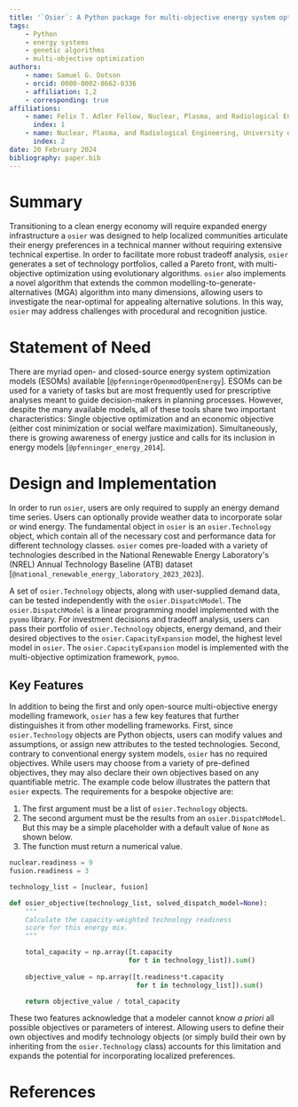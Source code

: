 ```yaml
---
title: '`Osier`: A Python package for multi-objective energy system optimization'
tags:
    - Python
    - energy systems
    - genetic algorithms
    - multi-objective optimization
authors:
    - name: Samuel G. Dotson
    - orcid: 0000-0002-8662-0336
    - affiliation: 1,2 
    - corresponding: true
affiliations:
    - name: Felix T. Adler Fellow, Nuclear, Plasma, and Radiological Engineering, University of Illinois Urbana-Champaign, USA
      index: 1
    - name: Nuclear, Plasma, and Radiological Engineering, University of Illinois Urbana-Champaign, USA
      index: 2
date: 20 February 2024
bibliography: paper.bib
---
```


# Summary
Transitioning to a clean energy economy will require expanded energy infrastructure a
`osier` was designed to help localized communities articulate their energy preferences in a technical manner without requiring extensive technical expertise. In order to facilitate more robust tradeoff analysis, `osier` generates a set of  technology portfolios, called a Pareto front, with multi-objective optimization using evolutionary algorithms. `osier` also implements a novel algorithm that extends the common modelling-to-generate-alternatives (MGA) algorithm into many dimensions, allowing users to investigate the near-optimal for appealing alternative solutions. In this way, `osier` may address challenges with procedural and recognition justice.
# Statement of Need
There are myriad open- and closed-source energy system optimization models
(ESOMs) available [`@pfenningerOpenmodOpenEnergy`]. ESOMs can be used for a variety
of tasks but are most frequently used for prescriptive analyses
meant to guide decision-makers in planning processes. However, despite the many available models, all of these tools share two important characteristics: Single objective optimization and an economic objective (either cost minimization or social welfare maximization). Simultaneously, there is growing awareness of energy justice and calls for its inclusion in energy models [`@pfenninger_energy_2014`]. 

# Design and Implementation
In order to run `osier`, users are only required to supply an energy demand time
series. Users can optionally provide weather data to incorporate solar or wind energy. The fundamental object in `osier` is an `osier.Technology` object, which contain all of the necessary cost and performance data for different technology classes. `osier` comes pre-loaded with a variety of technologies described in the National Renewable Energy Laboratory's (NREL) Annual Technology Baseline (ATB) dataset [`@national_renewable_energy_laboratory_2023_2023`]. 

A set of `osier.Technology` objects, along with user-supplied demand data, can be tested independently with the `osier.DispatchModel`. The `osier.DispatchModel` is a linear programming model implemented with the `pyomo` library. For investment decisions and tradeoff analysis, users can pass their portfolio of `osier.Technology` objects, energy demand, and their desired objectives to the `osier.CapacityExpansion` model, the highest level model in `osier`. The `osier.CapacityExpansion` model is implemented with the multi-objective optimization framework, `pymoo`. 

## Key Features
In addition to being the first and only open-source multi-objective energy modelling framework, `osier` has a few key features that further distinguishes it from other modelling frameworks. First, since `osier.Technology` objects are Python objects, users can modify values and assumptions, or assign new attributes to the tested technologies. Second, contrary to conventional energy system models, `osier` has no required objectives. While users may choose from a variety of pre-defined objectives, they may also declare their own objectives based on any quantifiable metric. The example code below illustrates the pattern that `osier` expects. The requirements for a bespoke objective are: 

1. The first argument must be a list of `osier.Technology` objects.
2. The second argument must be the results from an `osier.DispatchModel`. But this may be a simple placeholder with a default value of `None` as shown below.
3. The function must return a numerical value.

```py
nuclear.readiness = 9
fusion.readiness = 3

technology_list = [nuclear, fusion]

def osier_objective(technology_list, solved_dispatch_model=None): 
    """ 
    Calculate the capacity-weighted technology readiness 
    score for this energy mix. 
    """

    total_capacity = np.array([t.capacity 
                              for t in technology_list]).sum()
    
    objective_value = np.array([t.readiness*t.capacity 
                                for t in technology_list]).sum()

    return objective_value / total_capacity
```

These two features acknowledge that a modeler cannot know *a priori* all possible objectives or parameters of interest. Allowing users to define their own objectives and modify technology objects (or simply build their own by inheriting from the `osier.Technology` class) accounts for this limitation and expands the potential for incorporating localized preferences.

# References


